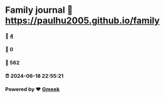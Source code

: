 # Family journal :link: https://paulhu2005.github.io/family 
### :page_facing_up: [4](https://paulhu2005.github.io/family/tag.html) 
### :speech_balloon: 0 
### :hibiscus: 562 
### :alarm_clock: 2024-06-18 22:55:21 
### Powered by :heart: [Gmeek](https://github.com/Meekdai/Gmeek)

